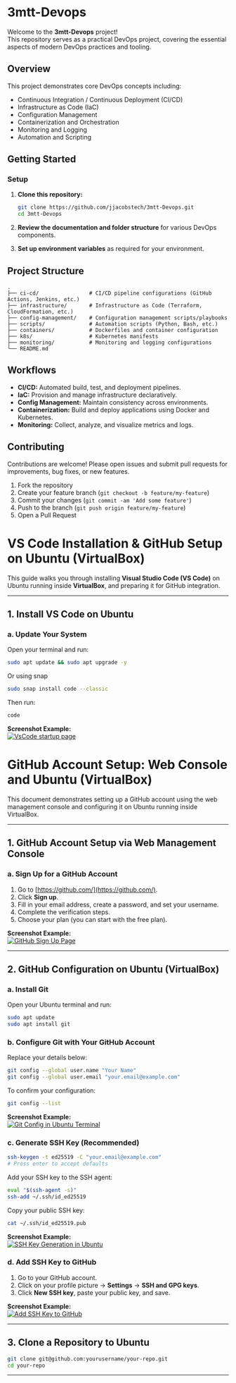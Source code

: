 # 3mtt-Devops

Welcome to the **3mtt-Devops** project!  
This repository serves as a practical DevOps project, covering the essential aspects of modern DevOps practices and tooling.

## Overview

This project demonstrates core DevOps concepts including:
- Continuous Integration / Continuous Deployment (CI/CD)
- Infrastructure as Code (IaC)
- Configuration Management
- Containerization and Orchestration
- Monitoring and Logging
- Automation and Scripting

## Getting Started

### Setup

1. **Clone this repository:**
   ```sh
   git clone https://github.com/jjacobstech/3mtt-Devops.git
   cd 3mtt-Devops
   ```

2. **Review the documentation and folder structure** for various DevOps components.

3. **Set up environment variables** as required for your environment.

## Project Structure

```
.
├── ci-cd/                # CI/CD pipeline configurations (GitHub Actions, Jenkins, etc.)
├── infrastructure/       # Infrastructure as Code (Terraform, CloudFormation, etc.)
├── config-management/    # Configuration management scripts/playbooks
├── scripts/              # Automation scripts (Python, Bash, etc.)
├── containers/           # Dockerfiles and container configuration
├── k8s/                  # Kubernetes manifests
├── monitoring/           # Monitoring and logging configurations
└── README.md
```

## Workflows

- **CI/CD:** Automated build, test, and deployment pipelines.
- **IaC:** Provision and manage infrastructure declaratively.
- **Config Management:** Maintain consistency across environments.
- **Containerization:** Build and deploy applications using Docker and Kubernetes.
- **Monitoring:** Collect, analyze, and visualize metrics and logs.

## Contributing

Contributions are welcome! Please open issues and submit pull requests for improvements, bug fixes, or new features.

1. Fork the repository
2. Create your feature branch (`git checkout -b feature/my-feature`)
3. Commit your changes (`git commit -am 'Add some feature'`)
4. Push to the branch (`git push origin feature/my-feature`)
5. Open a Pull Request

   

# VS Code Installation & GitHub Setup on Ubuntu (VirtualBox)

This guide walks you through installing **Visual Studio Code (VS Code)** on Ubuntu running inside **VirtualBox**, and preparing it for GitHub integration.

---

## 1. Install VS Code on Ubuntu

### a. Update Your System

Open your terminal and run:

```bash
sudo apt update && sudo apt upgrade -y
```
Or using snap
```bash
sudo snap install code --classic

```
Then run:
```bash
code
```
**Screenshot Example:**  
[![VsCode startup page ](images/vscode.png)](images/vscode.png)


# GitHub Account Setup: Web Console and Ubuntu (VirtualBox)

This document demonstrates setting up a GitHub account using the web management console and configuring it on Ubuntu running inside VirtualBox.

---

## 1. GitHub Account Setup via Web Management Console

### a. Sign Up for a GitHub Account

1. Go to [https://github.com/](https://github.com/).
2. Click **Sign up**.
3. Fill in your email address, create a password, and set your username.
4. Complete the verification steps.
5. Choose your plan (you can start with the free plan).

**Screenshot Example:**  
[![GitHub Sign Up Page](images/github.png)](images/github.png)

---

## 2. GitHub Configuration on Ubuntu (VirtualBox)

### a. Install Git

Open your Ubuntu terminal and run:
```bash
sudo apt update
sudo apt install git
```

### b. Configure Git with Your GitHub Account

Replace your details below:
```bash
git config --global user.name "Your Name"
git config --global user.email "your.email@example.com"
```

To confirm your configuration:
```bash
git config --list
```

**Screenshot Example:**  
[![Git Config in Ubuntu Terminal](images/github-terminal.png)](images/github-terminal.png)

### c. Generate SSH Key (Recommended)

```bash
ssh-keygen -t ed25519 -C "your.email@example.com"
# Press enter to accept defaults
```

Add your SSH key to the SSH agent:
```bash
eval "$(ssh-agent -s)"
ssh-add ~/.ssh/id_ed25519
```

Copy your public SSH key:
```bash
cat ~/.ssh/id_ed25519.pub
```

**Screenshot Example:**  
[![SSH Key Generation in Ubuntu](images/ssh.png)](images/ssh.png)

### d. Add SSH Key to GitHub

1. Go to your GitHub account.
2. Click on your profile picture → **Settings** → **SSH and GPG keys**.
3. Click **New SSH key**, paste your public key, and save.

**Screenshot Example:**  
[![Add SSH Key to GitHub](images/ssh.png)](images/ssh.png)

---

## 3. Clone a Repository to Ubuntu

```bash
git clone git@github.com:yourusername/your-repo.git
cd your-repo
```

---
